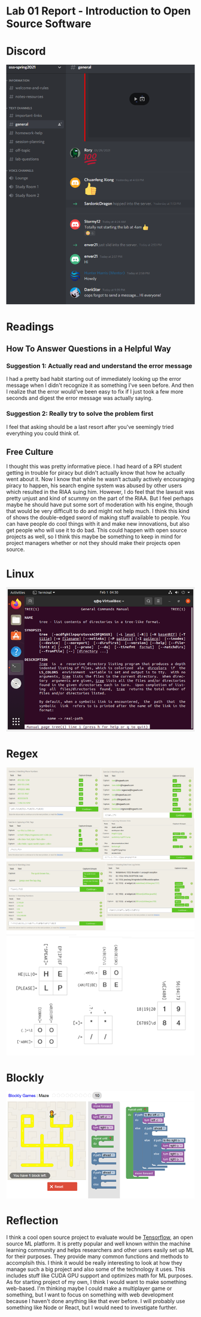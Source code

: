# Lab 01 Report - Introduction to Open Source Software

# Discord
![msg](/labs/lab-01/lab01msg.png)

# Readings
## How To Answer Questions in a Helpful Way
### Suggestion 1: Actually read and understand the error message
I had a pretty bad habit starting out of immediately looking up the error message when I didn't recognize it as something I've seen before. And then I realize that the error would've been easy to fix if I just took a few more seconds and digest the error message was actually saying.
### Suggestion 2: Really try to solve the problem first 
I feel that asking should be a last resort after you've seemingly tried everything you could think of.
## Free Culture
I thought this was pretty informative piece. I had heard of a RPI student getting in trouble for piracy but didn't actually know that how he actually went about it. Now I know that while he wasn’t actually actively encouraging piracy to happen, his search engine system was abused by other users which resulted in the RIAA suing him. However, I do feel that the lawsuit was pretty unjust and kind of scummy on the part of the RIAA. But I feel perhaps maybe he should have put some sort of moderation with his engine, though that would be very difficult to do and might not help much. I think this kind of shows the double-edged sword of making stuff available to people. You can have people do cool things with it and make new innovations, but also get people who will use it to do bad. This could happen with open source projects as well, so I think this maybe be something to keep in mind for project managers whether or not they should make their projects open source.

# Linux
![tree](/labs/lab-01/lab01treeman.png)

# Regex
![regex1](/labs/lab-01/lab01regex1.png)
![regex2](/labs/lab-01/lab01regex2.png)
![regex3](/labs/lab-01/lab01regexcrossword.png)

# Blockly
![maze](/labs/lab-01/lab01blockly.png)

# Reflection

I think a cool open source project to evaluate would be [Tensorflow](https://github.com/tensorflow/tensorflow), an open source ML platform. It is pretty popular and well known within the machine learning community and helps researchers and other users easily set up ML for their purposes. They provide many common functions and methods to accomplsih this. I think it would be really interesting to look at how they manage such a big project and also some of the technology it uses. This includes stuff like CUDA GPU support and optimizes math for ML purposes. As for starting project of my own, I think I would want to make something web-based. I'm thinking maybe I could make a multiplayer game or something, but I want to focus on something with web development because I haven't done anything like that ever before. I will probably use something like Node or React, but I would need to investigate further.
